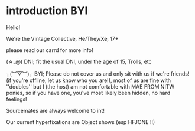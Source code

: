 # introduction BYI
Hello!

We're the Vintage Collective, He/They/Xe, 17+

please read our carrd for more info!


(☆_@) DNI; fit the usual DNI, under the age of 15, Trolls, etc

┐(︶▽︶)┌ BYI; Please do not cover us and only sit with us if we're friends! (if you're offline, let us know who you are!), most of us are fine with ''doubles'' but I (the host) am not comfortable with MAE FROM NITW ponies, so if you have one, you've most likely been hidden, no hard feelings!

Sourcemates are always welcome to int!

Our current hyperfixations are Object shows (esp HFJONE !!)
